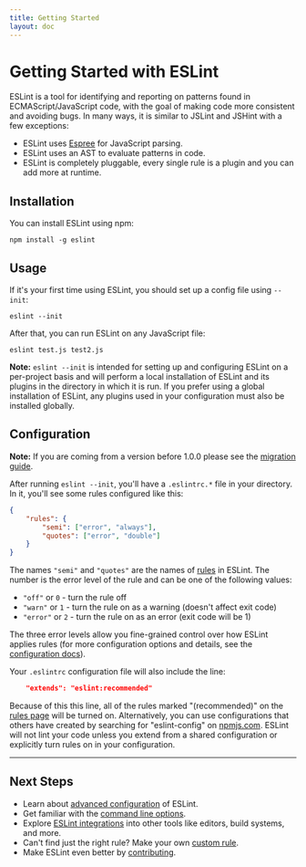 ```yaml
---
title: Getting Started
layout: doc
---
```


# Getting Started with ESLint

ESLint is a tool for identifying and reporting on patterns found in ECMAScript/JavaScript code, with the goal of making code more consistent and avoiding bugs. In many ways, it is similar to JSLint and JSHint with a few exceptions:

* ESLint uses [Espree](https://github.com/eslint/espree) for JavaScript parsing.
* ESLint uses an AST to evaluate patterns in code.
* ESLint is completely pluggable, every single rule is a plugin and you can add more at runtime.

## Installation

You can install ESLint using npm:

    npm install -g eslint

## Usage

If it's your first time using ESLint, you should set up a config file using `--init`:

    eslint --init

After that, you can run ESLint on any JavaScript file:

    eslint test.js test2.js

**Note:** `eslint --init` is intended for setting up and configuring ESLint on a per-project basis and will perform a local installation of ESLint and its plugins in the directory in which it is run. If you prefer using a global installation of ESLint, any plugins used in your configuration must also be installed globally.

## Configuration

**Note:** If you are coming from a version before 1.0.0 please see the [migration guide](http://eslint.org/docs/user-guide/migrating-to-1.0.0).

After running `eslint --init`, you'll have a `.eslintrc.*` file in your directory. In it, you'll see some rules configured like this:

```json
{
    "rules": {
        "semi": ["error", "always"],
        "quotes": ["error", "double"]
    }
}
```

The names `"semi"` and `"quotes"` are the names of [rules](http://eslint.org/docs/rules) in ESLint. The number is the error level of the rule and can be one of the following values:

* `"off"` or `0` - turn the rule off
* `"warn"` or `1` - turn the rule on as a warning (doesn't affect exit code)
* `"error"` or `2` - turn the rule on as an error (exit code will be 1)

The three error levels allow you fine-grained control over how ESLint applies rules (for more configuration options and details, see the [configuration docs](http://eslint.org/docs/user-guide/configuring)).

Your `.eslintrc` configuration file will also include the line:

```json
    "extends": "eslint:recommended"
```

Because of this this line, all of the rules marked "(recommended)" on the [rules page](http://eslint.org/docs/rules) will be turned on.  Alternatively, you can use configurations that others have created by searching for "eslint-config" on [npmjs.com](https://www.npmjs.com/search?q=eslint-config).  ESLint will not lint your code unless you extend from a shared configuration or explicitly turn rules on in your configuration.

---

## Next Steps

* Learn about [advanced configuration](http://eslint.org/docs/user-guide/configuring) of ESLint.
* Get familiar with the [command line options](/docs/user-guide/command-line-interface).
* Explore [ESLint integrations](http://eslint.org/docs/user-guide/integrations) into other tools like editors, build systems, and more.
* Can't find just the right rule?  Make your own [custom rule](http://eslint.org/docs/developer-guide/working-with-rules).
* Make ESLint even better by [contributing](http://eslint.org/docs/developer-guide/contributing).
